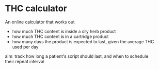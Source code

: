 # THC calculator

An online calculator that works out
* how much THC content is inside a dry herb product
* how much THC content is in a cartridge product
* how many days the product is expected to last, given the average THC used per day


aim: track how long a patient's script should last, and when to schedule their repeat interval
